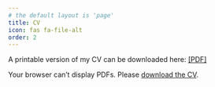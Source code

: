 ```yaml
---
# the default layout is 'page'
title: CV
icon: fas fa-file-alt
order: 2
---
```


<style>
/* Enlarge sidebar avatar (page-level override) */
#avatar { width: 192px !important; height: 192px !important; }
#avatar img { width: 100% !important; height: 100% !important; border-radius: 50% !important; object-fit: cover; }
</style>

A printable version of my CV can be downloaded here: [[PDF]](/assets/cv/cv.pdf)

<object data="/assets/cv/cv.pdf" type="application/pdf" width="100%" height="900px">
  <p>Your browser can’t display PDFs. Please <a href="/assets/cv/cv.pdf">download the CV</a>.</p>
</object>
